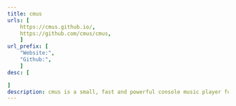 ```yaml
---
title: cmus
urls: [
    https://cmus.github.io/,
    https://github.com/cmus/cmus,
    ]
url_prefix: [
    "Website:", 
    "Github:", 
    ]
desc: [

]
description: cmus is a small, fast and powerful console music player for Unix-like operating systems.
---
```

